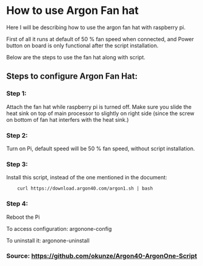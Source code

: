# How to use Argon Fan hat

Here I will be describing how to use the argon fan hat with raspberry pi.

First of all it runs at default of 50 % fan speed when connected, and Power button on board is only functional after the script installation.

Below are the steps to use the fan hat along with script.

## Steps to configure Argon Fan Hat:

### Step 1: 

Attach the fan hat while raspberry pi is turned off. Make sure you slide the heat sink on top of main processor to slightly on right side (since the screw on bottom of fan hat interfers with the heat sink.)

### Step 2: 

Turn on Pi, default speed will be 50 % fan speed, without script installation.

### Step 3: 

Install this script, instead of the one mentioned in the document:

		curl https://download.argon40.com/argon1.sh | bash

### Step 4: 

Reboot the Pi

To access configuration: argonone-config

To uninstall it: argonone-uninstall


### Source: https://github.com/okunze/Argon40-ArgonOne-Script
